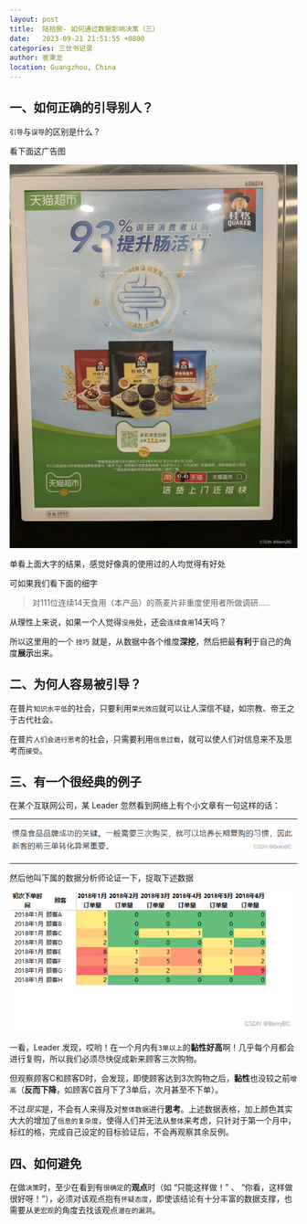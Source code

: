 ```yaml
---
layout: post
title:  陆拾捌- 如何通过数据影响决策（三）
date:   2023-09-21 21:51:55 +0800
categories: 三世书记录
author: 崔秉龙
location: Guangzhou, China
---
```



## 一、如何正确的引导别人？

`引导`与`误导`的区别是什么？

看下面这广告图

![最关键](/photo/InPost/SanShiShu/68-1.jpeg)

单看上面大字的结果，感觉好像真的使用过的人均觉得有好处

可如果我们看下面的细字

 >对111位连续14天食用（本产品）的燕麦片非重度使用者所做调研.....


从理性上来说，如果一个人觉得`没用`处，还会`连续食用`14天吗？

所以这里用的一个 `技巧` 就是，从数据中各个维度**深挖**，然后把最**有利**于自己的角度**展示**出来。

## 二、为何人容易被引导？

在普片`知识水平低`的社会，只要利用`荣光效应`就可以让人深信不疑，如宗教、帝王之于古代社会。

在普片`人们会进行思考`的社会，只需要利用`信息过载`，就可以使人们对信息来不及思考而`接受`。

## 三、有一个很经典的例子

在某个互联网公司，某 Leader 忽然看到网络上有个小文章有一句这样的话：

---

![在这里插入图片描述](/photo/InPost/SanShiShu/68-2.png)

----

然后他叫下属的数据分析师论证一下，捉取下述数据

![在这里插入图片描述](/photo/InPost/SanShiShu/68-3.png)

一看，Leader 发现，哎哟！在一个月内有`3单以上`的**黏性好高**啊！几乎每个月都会进行复购，所以我们必须尽快促成新来顾客三次购物。


但观察顾客C和顾客D时，会发现，即使顾客达到3次购物之后，**黏性**也没较之前`增高`（**反而下降**，如顾客C首月下了3单后，次月甚至不下单）。

不过*现实*是，不会有人来得及对`整体数据`进行**思考**。上述数据表格，加上颜色其实大大的增加了`信息的复杂度`，使得人们并无法从`整体`来考虑，只针对于第一个月中，标红的格，完成自己设定的目标验证后，不会再观察其余反例。


## 四、如何避免

在做`决策`时，至少在看到有`很确定`的**观点**时（如 “只能这样做！” 、 “你看，这样做很好呀！”），必须对该观点抱有`怀疑态度`，即使该结论有十分丰富的数据支撑，也需要从`更宏观`的角度去找该观点`潜在的漏洞`。
